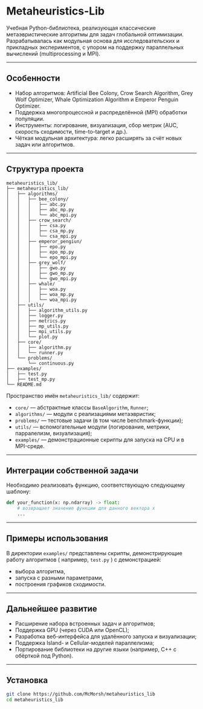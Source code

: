 # Metaheuristics​-Lib

Учебная Python-библиотека, реализующая классические метаэвристические алгоритмы для задач глобальной оптимизации. Разрабатывалась как модульная основа для исследовательских и прикладных экспериментов, с упором на поддержку параллельных вычислений (multiprocessing и MPI).

---

## Особенности

- Набор алгоритмов: Artificial Bee Colony, Crow Search Algorithm, Grey Wolf Optimizer, Whale Optimization Algorithm и Emperor Penguin Optimizer.
- Поддержка многопроцессной и распределённой (MPI) обработки популяции.
- Инструменты: логирование, визуализация, сбор метрик (AUC, скорость сходимости, time-to-target и др.).
- Чёткая модульная архитектура: легко расширять за счёт новых задач или алгоритмов.

---

## Структура проекта

```
metaheuristics_lib/
├── metaheuristics_lib/
│   ├── algorithms/
│   │   ├── bee_colony/
│   │   │   ├── abc.py
│   │   │   ├── abc_mp.py
│   │   │   └── abc_mpi.py
│   │   ├── crow_search/
│   │   │   ├── csa.py
│   │   │   ├── csa_mp.py
│   │   │   └── csa_mpi.py
│   │   ├── emperor_pengiun/
│   │   │   ├── epo.py
│   │   │   ├── epo_mp.py
│   │   │   └── epo_mpi.py
│   │   ├── grey_wolf/
│   │   │   ├── gwo.py
│   │   │   ├── gwo_mp.py
│   │   │   └── gwo_mpi.py
│   │   ├── whale/
│   │   │   ├── woa.py
│   │   │   ├── woa_mp.py
│   │   │   └── woa_mpi.py
│   ├── utils/
│   │   ├── algorithm_utils.py
│   │   ├── logger.py
│   │   ├── metrics.py
│   │   ├── mp_utils.py
│   │   ├── mpi_utils.py
│   │   └── plot.py
│   ├── core/
│   │   ├── algorithm.py
│   │   └── runner.py
│   └── problems/
│       └── continuous.py
├── examples/
│   ├── test.py
│   ├── test_mp.py
└── README.md
```

Пространство имён `metaheuristics_lib/` содержит:

- `core/` — абстрактные классы `BaseAlgorithm`, `Runner`;
- `algorithms/` — модули с реализациями метаэвристик;
- `problems/` — тестовые задачи (в том числе benchmark-функции);
- `utils/` — вспомогательные модули (логирование, метрики, парралелизм, визуализация);
- `examples/` — демонстрационные скрипты для запуска на CPU и в MPI-среде.

---

## Интеграции собственной задачи

Необходимо реализовать функцию, соответствующую следующему шаблону:

```python
def your_function(x: np.ndarray) -> float:
    # возвращает значение функции для данного вектора x
    ...
```

---

## Примеры использования

В директории `examples/` представлены скрипты, демонстрирующие работу алгоритмов ( например, `test.py` ) с демонстрацией:

- выбора алгоритма,
- запуска с разными параметрами,
- построения графиков сходимости.

---

## Дальнейшее развитие

- Расширение набора встроенных задач и алгоритмов;
- Поддержка GPU (через CUDA или OpenCL);
- Разработка веб-интерфейса для удалённого запуска и визуализации;
- Поддержка Island- и Cellular-моделей параллелизма;
- Портирование библиотеки на другие языки (например, C++ с обёрткой под Python).
  
---

## Установка

```bash
git clone https://github.com/McMorsh/metaheuristics_lib
cd metaheuristics_lib
```

